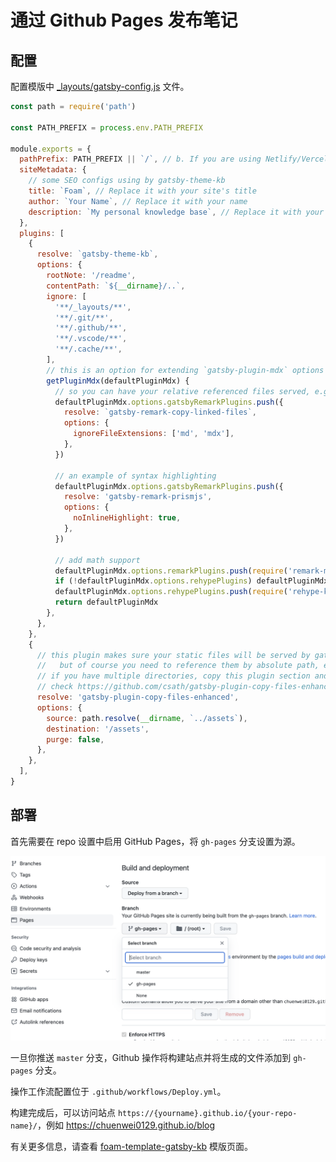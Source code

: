 # 通过 Github Pages 发布笔记

## 配置

配置模版中 [_layouts/gatsby-config.js](https://github.com/hikerpig/foam-template-gatsby-kb/blob/master/_layouts/gatsby-config.js) 文件。

```js
const path = require('path')

const PATH_PREFIX = process.env.PATH_PREFIX

module.exports = {
  pathPrefix: PATH_PREFIX || `/`, // b. If you are using Netlify/Vercel, your can keep it this way
  siteMetadata: {
    // some SEO configs using by gatsby-theme-kb
    title: `Foam`, // Replace it with your site's title
    author: `Your Name`, // Replace it with your name
    description: `My personal knowledge base`, // Replace it with your site's description
  },
  plugins: [
    {
      resolve: `gatsby-theme-kb`,
      options: {
        rootNote: '/readme',
        contentPath: `${__dirname}/..`,
        ignore: [
          '**/_layouts/**',
          '**/.git/**',
          '**/.github/**',
          '**/.vscode/**',
          '**/.cache/**',
        ],
        // this is an option for extending `gatsby-plugin-mdx` options inside `gatsby-theme-kb`,
        getPluginMdx(defaultPluginMdx) {
          // so you can have your relative referenced files served, e.g. '../assets/img.png'.
          defaultPluginMdx.options.gatsbyRemarkPlugins.push({
            resolve: `gatsby-remark-copy-linked-files`,
            options: {
              ignoreFileExtensions: ['md', 'mdx'],
            },
          })

          // an example of syntax highlighting
          defaultPluginMdx.options.gatsbyRemarkPlugins.push({
            resolve: 'gatsby-remark-prismjs',
            options: {
              noInlineHighlight: true,
            },
          })

          // add math support
          defaultPluginMdx.options.remarkPlugins.push(require('remark-math'))
          if (!defaultPluginMdx.options.rehypePlugins) defaultPluginMdx.options.rehypePlugins = []
          defaultPluginMdx.options.rehypePlugins.push(require('rehype-katex'))
          return defaultPluginMdx
        },
      },
    },
    {
      // this plugin makes sure your static files will be served by gatsby,
      //   but of course you need to reference them by absolute path, e.g. '/assets/img.png'.
      // if you have multiple directories, copy this plugin section and specify other directory
      // check https://github.com/csath/gatsby-plugin-copy-files-enhanced to find docs for this plugin
      resolve: 'gatsby-plugin-copy-files-enhanced',
      options: {
        source: path.resolve(__dirname, `../assets`),
        destination: '/assets',
        purge: false,
      },
    },
  ],
}
```

## 部署

首先需要在 repo 设置中启用 GitHub Pages，将 `gh-pages` 分支设置为源。

![20221024143942](https://raw.githubusercontent.com/chuenwei0129/my-picgo-repo/master/ts/20221024143942.png)

一旦你推送 `master` 分支，Github 操作将构建站点并将生成的文件添加到 `gh-pages` 分支。

操作工作流配置位于 `.github/workflows/Deploy.yml`。

构建完成后，可以访问站点 `https://{yourname}.github.io/{your-repo-name}/`，例如 <https://chuenwei0129.github.io/blog>

有关更多信息，请查看 [foam-template-gatsby-kb](https://github.com/hikerpig/foam-template-gatsby-kb) 模版页面。
